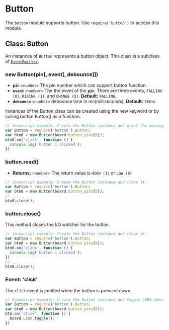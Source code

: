 # Button

The `button` module supports button. Use `require('button')` to access this module.

## Class: Button

An instances of `Button` represents a button object. This class is a subclass of [`EventEmitter`](events.md).

### new Button\(pin\[, event\[, debounce\]\]\)

* **`pin`** `<number>` The pin number which can support button function.
* **`event`** `<number>` The the event of the **`pin`**. There are three events, `FALLING (0)`, `RISING (1)`, and `CHANGE (2)`. **Default:** `FALLING`.
* **`debounce`** `<number>` debounce time in ms\(milliseconds\). **Default:** `50`ms

Instances of the Button class can be created using the new keyword or by calling button.Button\(\) as a function.

```javascript
// Javascript example: Create the Button instance and print the message when button is pressed.
var Button = require('button').Button;
var btn0 = new Button(board.button_pins[0]);
btn0.on('click', function () {
  console.log('button 1 clicked');
})
```

### button.read\(\)

* **Returns:** `<number>` The return value is `HIGH (1)` or `LOW (0)`

```javascript
// Javascript example: Create the Button instance and close it.
var Button = require('button').Button;
var btn0 = new Button(board.button_pins[0]);
// ...
btn0.close();
```

### button.close\(\)

This method closes the I/O watcher for the button.

```javascript
// Javascript example: Create the Button instance and close it.
var Button = require('button').Button;
var btn0 = new Button(board.button_pins[0]);
btn0.on('click', function () {
  console.log('button 1 clicked');
})
// ...
btn0.close();
```

### Event: 'click'

The `click` event is emitted when the button is pressed down.

```javascript
// Javascript example: Create the Button instance and toggle LED0 when the button is pressed.
var Button = require('button').Button;
var btn0 = new Button(board.button_pins[0]);
btn.on('click', function () {
  board.LED0.toggle();
})
```

